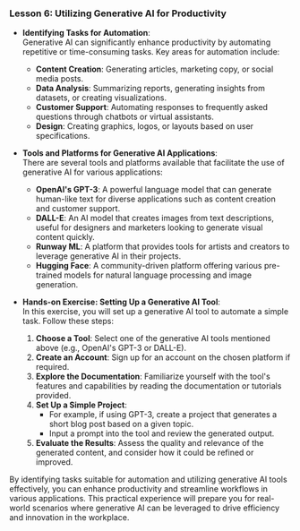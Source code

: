 ### Lesson 6: Utilizing Generative AI for Productivity

- **Identifying Tasks for Automation**:  
  Generative AI can significantly enhance productivity by automating repetitive or time-consuming tasks. Key areas for automation include:
  - **Content Creation**: Generating articles, marketing copy, or social media posts.
  - **Data Analysis**: Summarizing reports, generating insights from datasets, or creating visualizations.
  - **Customer Support**: Automating responses to frequently asked questions through chatbots or virtual assistants.
  - **Design**: Creating graphics, logos, or layouts based on user specifications.

- **Tools and Platforms for Generative AI Applications**:  
  There are several tools and platforms available that facilitate the use of generative AI for various applications:
  - **OpenAI's GPT-3**: A powerful language model that can generate human-like text for diverse applications such as content creation and customer support.
  - **DALL-E**: An AI model that creates images from text descriptions, useful for designers and marketers looking to generate visual content quickly.
  - **Runway ML**: A platform that provides tools for artists and creators to leverage generative AI in their projects.
  - **Hugging Face**: A community-driven platform offering various pre-trained models for natural language processing and image generation.

- **Hands-on Exercise: Setting Up a Generative AI Tool**:  
  In this exercise, you will set up a generative AI tool to automate a simple task. Follow these steps:
  1. **Choose a Tool**: Select one of the generative AI tools mentioned above (e.g., OpenAI's GPT-3 or DALL-E).
  2. **Create an Account**: Sign up for an account on the chosen platform if required.
  3. **Explore the Documentation**: Familiarize yourself with the tool's features and capabilities by reading the documentation or tutorials provided.
  4. **Set Up a Simple Project**: 
     - For example, if using GPT-3, create a project that generates a short blog post based on a given topic.
     - Input a prompt into the tool and review the generated output.
  5. **Evaluate the Results**: Assess the quality and relevance of the generated content, and consider how it could be refined or improved.

By identifying tasks suitable for automation and utilizing generative AI tools effectively, you can enhance productivity and streamline workflows in various applications. This practical experience will prepare you for real-world scenarios where generative AI can be leveraged to drive efficiency and innovation in the workplace.